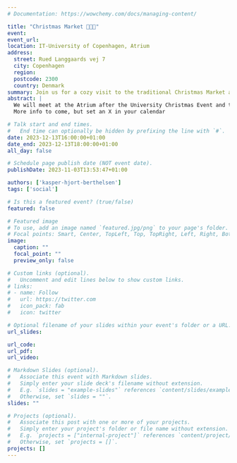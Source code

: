 ```yaml
---
# Documentation: https://wowchemy.com/docs/managing-content/

title: "Christmas Market 🎅🎄🤶"
event:
event_url:
location: IT-University of Copenhagen, Atrium
address:
  street: Rued Langgaards vej 7 
  city: Copenhagen
  region:
  postcode: 2300
  country: Denmark
summary: Join us for a cozy visit to the traditional Christmas Market at Kongens Nytorv
abstract: |
  We will meet at the Atrium after the University Christmas Event and then go together to Kongens Nytorv to walk around and enjoy the sights and sounds.
  More info to come, but set an X in your calendar

# Talk start and end times.
#   End time can optionally be hidden by prefixing the line with `#`.
date: 2023-12-13T16:00:00+01:00
date_end: 2023-12-13T18:00:00+01:00
all_day: false

# Schedule page publish date (NOT event date).
publishDate: 2023-11-03T13:53:47+01:00

authors: ['kasper-hjort-berthelsen']
tags: ['social']

# Is this a featured event? (true/false)
featured: false

# Featured image
# To use, add an image named `featured.jpg/png` to your page's folder. 
# Focal points: Smart, Center, TopLeft, Top, TopRight, Left, Right, BottomLeft, Bottom, BottomRight.
image:
  caption: ""
  focal_point: ""
  preview_only: false

# Custom links (optional).
#   Uncomment and edit lines below to show custom links.
# links:
# - name: Follow
#   url: https://twitter.com
#   icon_pack: fab
#   icon: twitter

# Optional filename of your slides within your event's folder or a URL.
url_slides:

url_code:
url_pdf:
url_video:

# Markdown Slides (optional).
#   Associate this event with Markdown slides.
#   Simply enter your slide deck's filename without extension.
#   E.g. `slides = "example-slides"` references `content/slides/example-slides.md`.
#   Otherwise, set `slides = ""`.
slides: ""

# Projects (optional).
#   Associate this post with one or more of your projects.
#   Simply enter your project's folder or file name without extension.
#   E.g. `projects = ["internal-project"]` references `content/project/deep-learning/index.md`.
#   Otherwise, set `projects = []`.
projects: []
---
```

